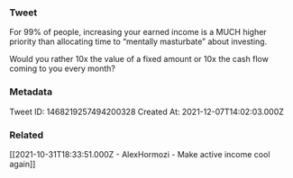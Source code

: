 ### Tweet
For 99% of people, increasing your earned income is a MUCH higher priority than allocating time to “mentally masturbate” about investing.

Would you rather 10x the value of a fixed amount or 10x the cash flow coming to you every month?

### Metadata
Tweet ID: 1468219257494200328
Created At: 2021-12-07T14:02:03.000Z

### Related
[[2021-10-31T18:33:51.000Z - AlexHormozi - Make active income cool again]]

